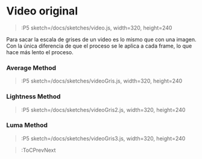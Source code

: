 # Video original

> :P5 sketch=/docs/sketches/video.js, width=320, height=240

Para sacar la escala de grises de un video es lo mismo que con una imagen.
Con la única diferencia de que el proceso se le aplica a cada frame, lo que 
hace más lento el proceso.

### Average Method

> :P5 sketch=/docs/sketches/videoGris.js, width=320, height=240

### Lightness Method

> :P5 sketch=/docs/sketches/videoGris2.js, width=320, height=240

### Luma Method

> :P5 sketch=/docs/sketches/videoGris3.js, width=320, height=240

> :ToCPrevNext
